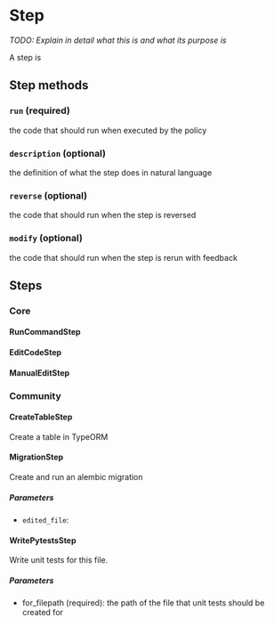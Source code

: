 # Step

*TODO: Explain in detail what this is and what its purpose is*

A step is

## Step methods

### `run` (required)

the code that should run when executed by the policy

### `description` (optional)

the definition of what the step does in natural language

### `reverse` (optional)

the code that should run when the step is reversed

### `modify` (optional)

the code that should run when the step is rerun with feedback

## Steps

### Core

#### RunCommandStep

#### EditCodeStep

#### ManualEditStep

### Community

#### CreateTableStep

Create a table in TypeORM

#### MigrationStep

Create and run an alembic migration

##### Parameters

- `edited_file`: 

#### WritePytestsStep

Write unit tests for this file.

##### Parameters

- for_filepath (required): the path of the file that unit tests should be created for